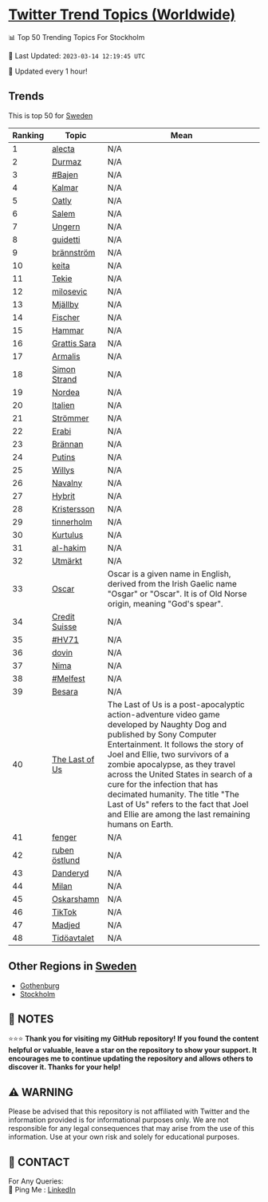 [Twitter Trend Topics (Worldwide)](https://github.com/ErcinDedeoglu/Twitter-Trend-Topics)
==========


📊 Top 50 Trending Topics For Stockholm

📆 Last Updated: `2023-03-14 12:19:45 UTC`

🔧 Updated every 1 hour!


## Trends

This is top 50 for [Sweden](</Sweden>)

| Ranking | Topic | Mean |
| ------- | ------------ | ------------ |
| 1 | [alecta](http://twitter.com/search?q=alecta) | N/A |
| 2 | [Durmaz](http://twitter.com/search?q=Durmaz) | N/A |
| 3 | [#Bajen](http://twitter.com/search?q=%23Bajen) | N/A |
| 4 | [Kalmar](http://twitter.com/search?q=Kalmar) | N/A |
| 5 | [Oatly](http://twitter.com/search?q=Oatly) | N/A |
| 6 | [Salem](http://twitter.com/search?q=Salem) | N/A |
| 7 | [Ungern](http://twitter.com/search?q=Ungern) | N/A |
| 8 | [guidetti](http://twitter.com/search?q=guidetti) | N/A |
| 9 | [brännström](http://twitter.com/search?q=br%c3%a4nnstr%c3%b6m) | N/A |
| 10 | [keita](http://twitter.com/search?q=keita) | N/A |
| 11 | [Tekie](http://twitter.com/search?q=Tekie) | N/A |
| 12 | [milosevic](http://twitter.com/search?q=milosevic) | N/A |
| 13 | [Mjällby](http://twitter.com/search?q=Mj%c3%a4llby) | N/A |
| 14 | [Fischer](http://twitter.com/search?q=Fischer) | N/A |
| 15 | [Hammar](http://twitter.com/search?q=Hammar) | N/A |
| 16 | [Grattis Sara](http://twitter.com/search?q=Grattis+Sara) | N/A |
| 17 | [Armalis](http://twitter.com/search?q=Armalis) | N/A |
| 18 | [Simon Strand](http://twitter.com/search?q=Simon+Strand) | N/A |
| 19 | [Nordea](http://twitter.com/search?q=Nordea) | N/A |
| 20 | [Italien](http://twitter.com/search?q=Italien) | N/A |
| 21 | [Strömmer](http://twitter.com/search?q=Str%c3%b6mmer) | N/A |
| 22 | [Erabi](http://twitter.com/search?q=Erabi) | N/A |
| 23 | [Brännan](http://twitter.com/search?q=Br%c3%a4nnan) | N/A |
| 24 | [Putins](http://twitter.com/search?q=Putins) | N/A |
| 25 | [Willys](http://twitter.com/search?q=Willys) | N/A |
| 26 | [Navalny](http://twitter.com/search?q=Navalny) | N/A |
| 27 | [Hybrit](http://twitter.com/search?q=Hybrit) | N/A |
| 28 | [Kristersson](http://twitter.com/search?q=Kristersson) | N/A |
| 29 | [tinnerholm](http://twitter.com/search?q=tinnerholm) | N/A |
| 30 | [Kurtulus](http://twitter.com/search?q=Kurtulus) | N/A |
| 31 | [al-hakim](http://twitter.com/search?q=al-hakim) | N/A |
| 32 | [Utmärkt](http://twitter.com/search?q=Utm%c3%a4rkt) | N/A |
| 33 | [Oscar](http://twitter.com/search?q=Oscar) | Oscar is a given name in English, derived from the Irish Gaelic name "Osgar" or "Oscar". It is of Old Norse origin, meaning "God's spear". |
| 34 | [Credit Suisse](http://twitter.com/search?q=Credit+Suisse) | N/A |
| 35 | [#HV71](http://twitter.com/search?q=%23HV71) | N/A |
| 36 | [dovin](http://twitter.com/search?q=dovin) | N/A |
| 37 | [Nima](http://twitter.com/search?q=Nima) | N/A |
| 38 | [#Melfest](http://twitter.com/search?q=%23Melfest) | N/A |
| 39 | [Besara](http://twitter.com/search?q=Besara) | N/A |
| 40 | [The Last of Us](http://twitter.com/search?q=The+Last+of+Us) | The Last of Us is a post-apocalyptic action-adventure video game developed by Naughty Dog and published by Sony Computer Entertainment. It follows the story of Joel and Ellie, two survivors of a zombie apocalypse, as they travel across the United States in search of a cure for the infection that has decimated humanity. The title "The Last of Us" refers to the fact that Joel and Ellie are among the last remaining humans on Earth. |
| 41 | [fenger](http://twitter.com/search?q=fenger) | N/A |
| 42 | [ruben östlund](http://twitter.com/search?q=ruben+%c3%b6stlund) | N/A |
| 43 | [Danderyd](http://twitter.com/search?q=Danderyd) | N/A |
| 44 | [Milan](http://twitter.com/search?q=Milan) | N/A |
| 45 | [Oskarshamn](http://twitter.com/search?q=Oskarshamn) | N/A |
| 46 | [TikTok](http://twitter.com/search?q=TikTok) | N/A |
| 47 | [Madjed](http://twitter.com/search?q=Madjed) | N/A |
| 48 | [Tidöavtalet](http://twitter.com/search?q=Tid%c3%b6avtalet) | N/A |



## Other Regions in [Sweden](</Sweden>)

* [Gothenburg](</Sweden/Gothenburg.md>)
* [Stockholm](</Sweden/Stockholm.md>)



## 📝 NOTES

⭐⭐⭐ **Thank you for visiting my GitHub repository! If you found the content helpful or valuable, leave a star on the repository to show your support. It encourages me to continue updating the repository and allows others to discover it. Thanks for your help!**


## ⚠️ WARNING

Please be advised that this repository is not affiliated with Twitter and the information provided is for informational purposes only. We are not responsible for any legal consequences that may arise from the use of this information. Use at your own risk and solely for educational purposes.


## 📨 CONTACT

 For Any Queries:  
            🏓 Ping Me : [LinkedIn](https://www.linkedin.com/in/ercindedeoglu/)
